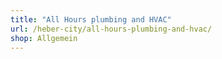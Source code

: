 ```yaml
---
title: "All Hours plumbing and HVAC"
url: /heber-city/all-hours-plumbing-and-hvac/
shop: Allgemein
---
```

